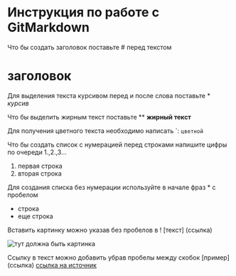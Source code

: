 # Инструкция по работе с GitMarkdown

Что бы создать заголовок поставьте # перед текстом
# заголовок

Для выделения текста курсивом перед и после слова поставьте * *курсив*

Что бы выделить жирным текст поставьте **
**жирный текст**

Для получения цветного текста необходимо написать `: ``цветной``

Что бы создать список с нумерацией перед строками напишите цифры по очереди 1.,2.,3...

1. первая строка
2. вторая строка

Для создания списка без нумерации используйте в начале фраз * с пробелом

* строка
* еще строка

Вставить картинку можно указав без пробелов в ! [текст] (ссылка)

![тут должна быть картинка](C:\Users\golland\Desktop\git\images.jpg)

Ссылку в текст можно добавить убрав пробелы между скобок [пример] (ссылка)   [ссылка на источник](https://gist.github.com/Jekins/2bf2d0638163f1294637#Links)
